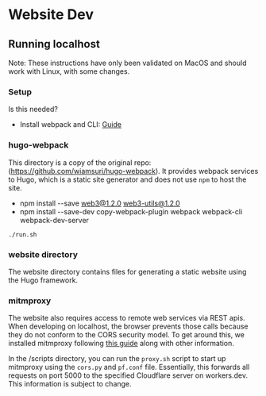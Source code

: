 # Website Dev

## Running localhost

Note: These instructions have only been validated on MacOS and should work with Linux, with some changes. 

### Setup

Is this needed?

* Install webpack and CLI: [Guide](https://webpack.js.org/guides/installation/)


### hugo-webpack

This directory is a copy of the original repo: (https://github.com/wiamsuri/hugo-webpack). It provides webpack services to Hugo, which is a static site generator and does not use `npm` to host the site.

* npm install --save web3@1.2.0 web3-utils@1.2.0
* npm install --save-dev copy-webpack-plugin webpack webpack-cli webpack-dev-server

``` ./run.sh ```

### website directory

The website directory contains files for generating a static website using the Hugo framework. 


### mitmproxy

The website also requires access to remote web services via REST apis. When developing on localhost, the browser prevents those calls because they do not conform to the CORS security model. To get around this, we installed mitmproxy following [this guide](https://medium.com/@iaincollins/calling-https-urls-from-http-localhost-8bd4e976edfe) along with other information. 

In the /scripts directory, you can run the `proxy.sh` script to start up mitmproxy using the `cors.py` and `pf.conf` file. Essentially, this forwards all requests on port 5000 to the specified Cloudflare server on workers.dev. This information is subject to change.



